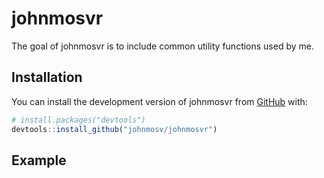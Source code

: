 
<!-- README.md is generated from README.Rmd. Please edit that file -->

# johnmosvr

<!-- badges: start -->
<!-- badges: end -->

The goal of johnmosvr is to include common utility functions used by me.

## Installation

You can install the development version of johnmosvr from
[GitHub](https://github.com/) with:

``` r
# install.packages("devtools")
devtools::install_github("johnmosv/johnmosvr")
```

## Example
